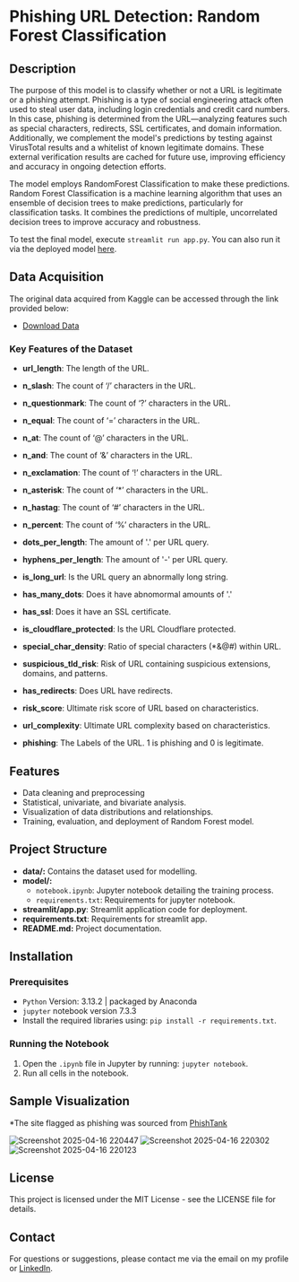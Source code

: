 # Phishing URL Detection: Random Forest Classification

## Description

The purpose of this model is to classify whether or not a URL is legitimate or a phishing attempt. Phishing is a type of social engineering attack often used to steal user data, including login credentials and credit card numbers. In this case, phishing is determined from the URL—analyzing features such as special characters, redirects, SSL certificates, and domain information. Additionally, we complement the model's predictions by testing against VirusTotal results and a whitelist of known legitimate domains. These external verification results are cached for future use, improving efficiency and accuracy in ongoing detection efforts.

The model employs RandomForest Classification to make these predictions. Random Forest Classification is a machine learning algorithm that uses an ensemble of decision trees to make predictions, particularly for classification tasks. It combines the predictions of multiple, uncorrelated decision trees to improve accuracy and robustness. 

To test the final model, execute `streamlit run app.py`. You can also run it via the deployed model [here](https://phishingurlmodel-gpheh7xkq9urwtjkz6eyzm.streamlit.app).

## Data Acquisition

The original data acquired from Kaggle can be accessed through the link provided below:
- [Download Data](https://www.kaggle.com/datasets/danielfernandon/web-page-phishing-dataset)

### Key Features of the Dataset

- **url_length**:  The length of the URL.

- **n_slash**: The count of ‘/’ characters in the URL.

- **n_questionmark**: The count of ‘?’ characters in the URL.

- **n_equal**: The count of ‘=’ characters in the URL.

- **n_at**: The count of ‘@’ characters in the URL.

- **n_and**:  The count of ‘&’ characters in the URL.

- **n_exclamation**: The count of ‘!’ characters in the URL.

- **n_asterisk**: The count of ‘*’ characters in the URL.

- **n_hastag**: The count of ‘#’ characters in the URL.

- **n_percent**: The count of ‘%’ characters in the URL.

- **dots_per_length**: The amount of '.' per URL query.

- **hyphens_per_length**: The amount of '-' per URL query.

- **is_long_url**: Is the URL query an abnormally long string.

- **has_many_dots**: Does it have abnomormal amounts of '.'

- **has_ssl**: Does it have an SSL certificate.

- **is_cloudflare_protected**: Is the URL Cloudflare protected.

- **special_char_density**: Ratio of special characters (*&@#) within URL.

- **suspicious_tld_risk**: Risk of URL containing suspicious extensions, domains, and patterns.

- **has_redirects**: Does URL have redirects.

- **risk_score**: Ultimate risk score of URL based on characteristics.

- **url_complexity**: Ultimate URL complexity based on characteristics.

- **phishing**: The Labels of the URL. 1 is phishing and 0 is legitimate.

## Features
- Data cleaning and preprocessing
- Statistical, univariate, and bivariate analysis.
- Visualization of data distributions and relationships.
- Training, evaluation, and deployment of Random Forest model.

## Project Structure
- **data/:** Contains the dataset used for modelling.
- **model/:**
    - `notebook.ipynb`: Jupyter notebook detailing the training process.
    - `requirements.txt`: Requirements for jupyter notebook.
- **streamlit/app.py**: Streamlit application code for deployment.
- **requirements.txt**: Requirements for streamlit app.
- **README.md:** Project documentation.

## Installation
### Prerequisites
- `Python` Version: 3.13.2 | packaged by Anaconda
- `jupyter` notebook version 7.3.3
- Install the required libraries using: `pip install -r requirements.txt`.

### Running the Notebook

1. Open the `.ipynb` file in Jupyter by running: `jupyter notebook`.
2. Run all cells in the notebook.

## Sample Visualization

*The site flagged as phishing was sourced from [PhishTank](https://phishtank.org/phish_archive.php)

![Screenshot 2025-04-16 220447](https://github.com/user-attachments/assets/e7f5d955-f688-4434-975a-ed5b0d00dc3c)
![Screenshot 2025-04-16 220302](https://github.com/user-attachments/assets/2e48e280-0654-4481-94b7-bff044a52124)
![Screenshot 2025-04-16 220123](https://github.com/user-attachments/assets/b8693334-b7a5-456f-9a1f-d4702dea3008)

## License
This project is licensed under the MIT License - see the LICENSE file for details.

## Contact
For questions or suggestions, please contact me via the email on my profile or [LinkedIn](https://www.linkedin.com/in/christine-coomans/).
